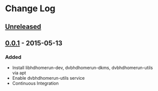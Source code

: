 # Change Log

## [Unreleased][unreleased]

## [0.0.1][0.0.1] - 2015-05-13
### Added
- Install libhdhomerun-dev, dvbhdhomerun-dkms, dvbhdhomerun-utils via apt
- Enable dvbhdhomerun-utils service
- Continuous Integration

[unreleased]: https://github.com/cmprescott/ansible-role-kodi/compare/0.0.1...HEAD
[0.0.1]: https://github.com/cmprescott/ansible-role-hdhomerun/compare/7d3448fe...0.0.1
